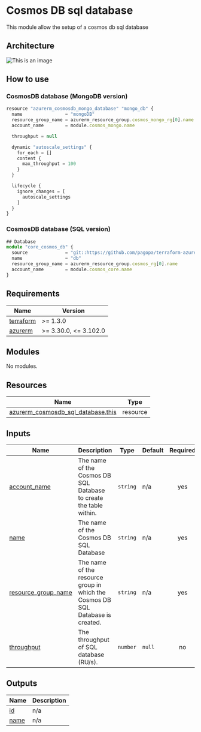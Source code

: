 # Cosmos DB sql database

This module allow the setup of a cosmos db sql database

## Architecture

![This is an image](./docs/module-arch.drawio.png)

## How to use

### CosmosDB database (MongoDB version)

```ts
resource "azurerm_cosmosdb_mongo_database" "mongo_db" {
  name                = "mongoDB"
  resource_group_name = azurerm_resource_group.cosmos_mongo_rg[0].name
  account_name        = module.cosmos_mongo.name

  throughput = null

  dynamic "autoscale_settings" {
    for_each = []
    content {
      max_throughput = 100
    }
  }

  lifecycle {
    ignore_changes = [
      autoscale_settings
    ]
  }
}
```

### CosmosDB database (SQL version)

```ts
## Database
module "core_cosmos_db" {
  source              = "git::https://github.com/pagopa/terraform-azurerm-v3.git//cosmosdb_sql_database?ref=v8.8.0"
  name                = "db"
  resource_group_name = azurerm_resource_group.cosmos_rg[0].name
  account_name        = module.cosmos_core.name
}
```

<!-- markdownlint-disable -->
<!-- BEGINNING OF PRE-COMMIT-TERRAFORM DOCS HOOK -->
## Requirements

| Name | Version |
|------|---------|
| <a name="requirement_terraform"></a> [terraform](#requirement\_terraform) | >= 1.3.0 |
| <a name="requirement_azurerm"></a> [azurerm](#requirement\_azurerm) | >= 3.30.0, <= 3.102.0 |

## Modules

No modules.

## Resources

| Name | Type |
|------|------|
| [azurerm_cosmosdb_sql_database.this](https://registry.terraform.io/providers/hashicorp/azurerm/latest/docs/resources/cosmosdb_sql_database) | resource |

## Inputs

| Name | Description | Type | Default | Required |
|------|-------------|------|---------|:--------:|
| <a name="input_account_name"></a> [account\_name](#input\_account\_name) | The name of the Cosmos DB SQL Database to create the table within. | `string` | n/a | yes |
| <a name="input_name"></a> [name](#input\_name) | The name of the Cosmos DB SQL Database | `string` | n/a | yes |
| <a name="input_resource_group_name"></a> [resource\_group\_name](#input\_resource\_group\_name) | The name of the resource group in which the Cosmos DB SQL Database is created. | `string` | n/a | yes |
| <a name="input_throughput"></a> [throughput](#input\_throughput) | The throughput of SQL database (RU/s). | `number` | `null` | no |

## Outputs

| Name | Description |
|------|-------------|
| <a name="output_id"></a> [id](#output\_id) | n/a |
| <a name="output_name"></a> [name](#output\_name) | n/a |
<!-- END OF PRE-COMMIT-TERRAFORM DOCS HOOK -->

